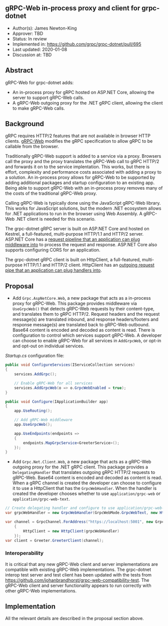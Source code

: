 gRPC-Web in-process proxy and client for grpc-dotnet
----
* Author(s): James Newton-King
* Approver: TBD
* Status: In review
* Implemented in: https://github.com/grpc/grpc-dotnet/pull/695
* Last updated: 2020-01-08
* Discussion at: TBD

## Abstract

gRPC-Web for grpc-dotnet adds:

* An in-process proxy for gRPC hosted on ASP.NET Core, allowing the server to support gRPC-Web calls.
* A gRPC-Web outgoing proxy for the .NET gRPC client, allowing the client to make gRPC-Web calls.

## Background

gRPC requires HTTP/2 features that are not available in browser HTTP clients. [gRPC-Web](https://github.com/grpc/grpc/blob/master/doc/PROTOCOL-WEB.md) modifies the gRPC specification to allow gRPC to be callable from the browser.

Traditionally gRPC-Web support is added to a service via a proxy. Browsers call the proxy and the proxy translates the gRPC-Web call to gRPC HTTP/2 and forwards it on to the service implentation. This works, but there is effort, complexity and performance costs associated with adding a proxy to a solution. An in-process proxy allows for gRPC-Web to be supported by adding additional packages and startup configuration to an existing app. Being able to support gRPC-Web with an in-process proxy removes many of the costs of the traditional gRPC-Web proxy.

Calling gRPC-Web is typically done using the JavaScript gRPC-Web library. This works for JavaScript solutions, but the modern .NET ecosystem allows for .NET applications to run in the browser using Web Assembly. A gRPC-Web .NET client is needed for this scenario.

The grpc-dotnet gRPC server is built on ASP.NET Core and hosted on Kestrel, a full-featured, multi-purpose HTTP/1.1 and HTTP/2 server. ASP.NET Core has a [request pipeline that an application can plug middleware into](https://docs.microsoft.com/aspnet/core/fundamentals/middleware) to process the request and response. ASP.NET Core also supports configuring CORS for an application.

The grpc-dotnet gRPC client is built on HttpClient, a full-featured, multi-purpose HTTP/1.1 and HTTP/2 client. HttpClient has an [outgoing request pipe that an application can plug handlers into](https://docs.microsoft.com/dotnet/api/system.net.http.httpmessagehandler).

## Proposal

* Add `Grpc.AspNetCore.Web`, a new package that acts as a in-process proxy for gRPC-Web. This package provides middleware via `UseGrpcWeb()` that detects gRPC-Web requests by their content-type, and translates them to gRPC HTTP/2. Request headers and the request message(s) are translated inbound, and response headers/footers and response message(s) are translated back to gRPC-Web outbound. Base64 content is encoded and decoded as content is read. There is configuration to control which services support gRPC-Web. A developer can choose to enable gRPC-Web for all services in `AddGrpcWeb`, or opt-in and opt-out on individual services.

*Startup.cs* configuration file:

```csharp
public void ConfigureServices(IServiceCollection services)
{
    services.AddGrpc();

    // Enable gRPC-Web for all services
    services.AddGrpcWeb(o => o.GrpcWebEnabled = true);
}

public void Configure(IApplicationBuilder app)
{
    app.UseRouting();

    // Add gRPC-Web middleware
    app.UseGrpcWeb();

    app.UseEndpoints(endpoints =>
    {
        endpoints.MapGrpcService<GreeterService>();
    });
}
```

* Add `Grpc.Net.Client.Web`, a new package that acts as a gRPC-Web outgoing proxy for the .NET gRPC client. This package provides a `DelegatingHandler` that translates outgoing gRPC HTTP/2 requests to gRPC-Web. Base64 content is encoded and decoded as content is read. When a gRPC channel is created the developer can choose to configure it to use a HttpClient that has the `GrpcWebHandler`. When the handler is created the developer chooses whether to use `application/grpc-web` or `application/grpc-web-text`.

```csharp
// Create delegating handler and configure to use application/grpc-web-text
var grpcWebHandler = new GrpcWebHandler(GrpcWebMode.GrpcWebText, new HttpClientHandler());

var channel = GrpcChannel.ForAddress("https://localhost:5001", new GrpcChannelOptions
    {
        HttpClient = new HttpClient(grpcWebHandler)
    });
var client = Greeter.GreeterClient(channel);
```

### Interoperability

It is critical that any new gRPC-Web client and server implementations are compatible with existing gRPC-Web implementations. The grpc-dotnet interop test server and test client has been updated with the tests from https://github.com/johanbrandhorst/grpc-web-compatibility-test. The gRPC-Web client and server functionality appears to run correctly with other gRPC-Web implementations.

## Implementation
All the relevant details are described in the proposal section above.
